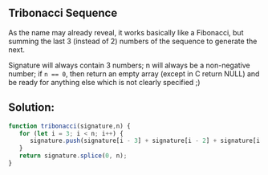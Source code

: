 
## Tribonacci Sequence
As the name may already reveal, it works basically like a Fibonacci, but summing the last 3 (instead of 2) numbers of the sequence to generate the next.

Signature will always contain 3 numbers; n will always be a non-negative number; if `n == 0`, then return an empty array (except in C return NULL) and be ready for anything else which is not clearly specified ;)





## Solution:

```javascript
function tribonacci(signature,n) {
   for (let i = 3; i < n; i++) {
      signature.push(signature[i - 3] + signature[i - 2] + signature[i - 1]);
   }
   return signature.splice(0, n);
}
```


